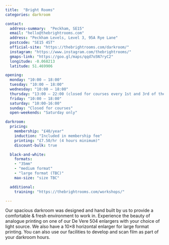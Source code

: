 ```yaml
---
title:  "Bright Rooms"
categories: darkroom

contact:
  address-summary:  "Peckham, SE15"
  email: "hello@thebrightrooms.com"
  address: "Peckham Levels, Level 3, 95A Rye Lane"
  postcode: "SE15 4ST"
  official-site: "https://thebrightrooms.com/darkroom/"
  instagram: "https://www.instagram.com/thebrightrooms/"
  gmaps-link: "https://goo.gl/maps/qqd7o5N7ryC2"
  longitude: -0.068213
  latitude: 51.469906

opening:
  monday: "10:00 – 18:00"
  tuesday: "10:00 – 18:00"
  wednesday: "10:00 – 18:00"
  thursday: "13:00 – 22:00 (closed for courses every 1st and 3rd of the month)"
  friday: "10:00 – 18:00"
  saturday: "10:00-16:00"
  sunday: "Closed for courses"
  open-weekends: "Saturday only"

darkroom:
  pricing:
    membership: "£40/year"
    induction: "Included in membership fee"
    printing: "£7.50/hr (4 hours minimum)"
    discount-bulk: true

  black-and-white:
    formats:
    - "35mm"
    - "medium format"
    - "large format (TBC)"
    max-size: "size TBC"

  additional:
    training: "https://thebrightrooms.com/workshops/"

---
```


Our spacious darkroom was designed and hand built by us to provide a comfortable & fresh environment to work in. Experience the beauty of analogue printing on one of our De Vere 504 enlargers with your choice of light source. We also have a 10×8 horizontal enlarger for large format printing. You can also use our facilities to develop and scan film as part of your darkroom hours.
